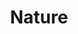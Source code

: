 ---
templateKey: collection
title: Nature
image: ../../images/nature/sand.jpg
images:
    - image: ../../images/nature/mini.jpg
    - image: ../../images/nature/flowers.jpg
    - image: ../../images/nature/cambodia.jpg
    - image: ../../images/nature/peak-one.jpg
    - image: ../../images/nature/indep.jpg
    - image: ../../images/nature/indonesia.jpg
    - image: ../../images/nature/dillon-marina.jpg
    - image: ../../images/nature/drift.jpg
    - image: ../../images/nature/tree.jpg
    - image: ../../images/nature/glacier.jpg
    - image: ../../images/nature/lake-dillon.jpg
    - image: ../../images/nature/sunrise.jpg
    - image: ../../images/nature/river.jpg
    - image: ../../images/nature/trail.jpg
    - image: ../../images/nature/cocunut.jpg
    - image: ../../images/nature/sand.jpg
---